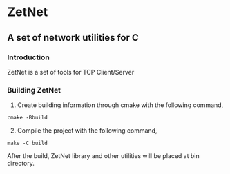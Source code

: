 # ZetNet

## A set of network utilities for C

### Introduction

<p>ZetNet is a set of tools for TCP Client/Server</p>


### Building ZetNet

1. Create building information through cmake with the following command,

`cmake -Bbuild`

2. Compile the project with the following command,

`make -C build`

After the build, ZetNet library and other utilities will be placed at bin directory.
